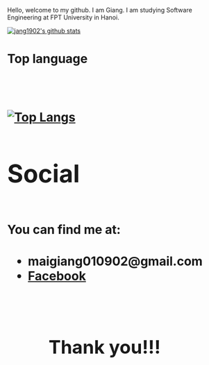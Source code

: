 Hello, welcome to my github. I am Giang. I am studying Software Engineering at FPT University in Hanoi.

[![jang1902's github stats](https://github-readme-stats.vercel.app/api?username=jang1902)](https://github.com/jang1902/)
<br/>
<h1>Top language<h1/>
<br/>

[![Top Langs](https://github-readme-stats-git-masterrstaa-rickstaa.vercel.app/api/top-langs/?username=jang1902)](https://github.com/anuraghazra/github-readme-stats)
 <br/>
 <div>
<h1>Social<h1/>
 <h4>You can find me at:<h4>
 <ul>
  <li>maigiang010902@gmail.com
  <li><a href="facebook.com/jang1902">Facebook<a/>
   <ul/>
   <br/>
   <div/>
<h2>Thank you!!!<h2/>
